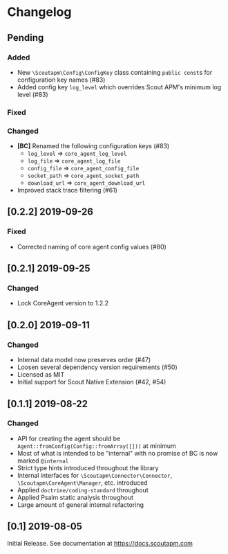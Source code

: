 # Changelog

## Pending

### Added

 - New `\Scoutapm\Config\ConfigKey` class containing `public const`s for configuration key names (#83)
 - Added config key `log_level` which overrides Scout APM's minimum log level (#83)

### Fixed

### Changed

 - **[BC]** Renamed the following configuration keys (#83)
   - `log_level` => `core_agent_log_level`
   - `log_file` => `core_agent_log_file`
   - `config_file` => `core_agent_config_file`
   - `socket_path` => `core_agent_socket_path`
   - `download_url` => `core_agent_download_url`
 - Improved stack trace filtering (#61)

## [0.2.2] 2019-09-26

### Fixed

 - Corrected naming of core agent config values (#80)

## [0.2.1] 2019-09-25

### Changed

- Lock CoreAgent version to 1.2.2

## [0.2.0] 2019-09-11

### Changed

- Internal data model now preserves order (#47)
- Loosen several dependency version requirements (#50)
- Licensed as MIT
- Initial support for Scout Native Extension (#42, #54)

## [0.1.1] 2019-08-22

### Changed

 - API for creating the agent should be `Agent::fromConfig(Config::fromArray([]))` at minimum
 - Most of what is intended to be "internal" with no promise of BC is now marked `@internal`
 - Strict type hints introduced throughout the library
 - Internal interfaces for `\Scoutapm\Connector\Connector`, `\Scoutapm\CoreAgent\Manager`, etc. introduced
 - Applied `doctrine/coding-standard` throughout
 - Applied Psalm static analysis throughout
 - Large amount of general internal refactoring

## [0.1] 2019-08-05

Initial Release. See documentation at https://docs.scoutapm.com

